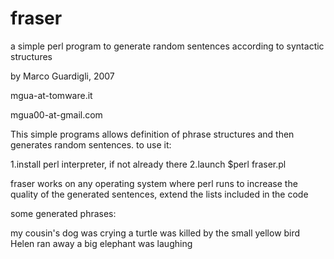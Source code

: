 # fraser
a simple perl program to generate random sentences according to syntactic structures<p>
by Marco Guardigli, 2007<p>mgua-at-tomware.it<p>mgua00-at-gmail.com

This simple programs allows definition of phrase structures and then generates random sentences.
to use it:

1.install perl interpreter, if not already there
2.launch $perl fraser.pl

fraser works on any operating system where perl runs
to increase the quality of the generated sentences, extend the lists included in the code

some generated phrases:

my cousin's dog was crying
a turtle was killed by the small yellow bird
Helen ran away
a big elephant was laughing




